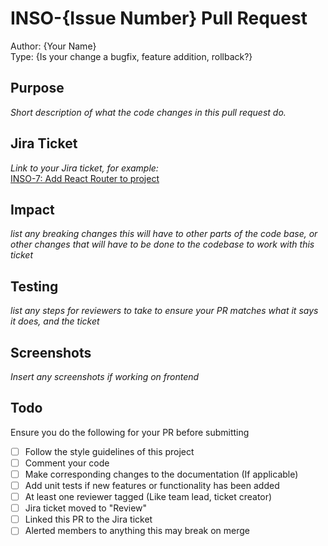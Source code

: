 # INSO-{Issue Number} Pull Request

Author: {Your Name}  
Type: {Is your change a bugfix, feature addition, rollback?}

## Purpose

_Short description of what the code changes in this pull request do._

## Jira Ticket

_Link to your Jira ticket, for example:_  
[INSO-7: Add React Router to project](https://redbrickmedia.atlassian.net/browse/DIGI-7)

## Impact

_list any breaking changes this will have to other parts of the code base, or other changes that will have to be done to the codebase to work with this ticket_

## Testing

_list any steps for reviewers to take to ensure your PR matches what it says it does, and the ticket_

## Screenshots

_Insert any screenshots if working on frontend_

## Todo

Ensure you do the following for your PR before submitting

-   [ ] Follow the style guidelines of this project
-   [ ] Comment your code
-   [ ] Make corresponding changes to the documentation (If applicable)
-   [ ] Add unit tests if new features or functionality has been added
-   [ ] At least one reviewer tagged (Like team lead, ticket creator)
-   [ ] Jira ticket moved to "Review"
-   [ ] Linked this PR to the Jira ticket
-   [ ] Alerted members to anything this may break on merge

